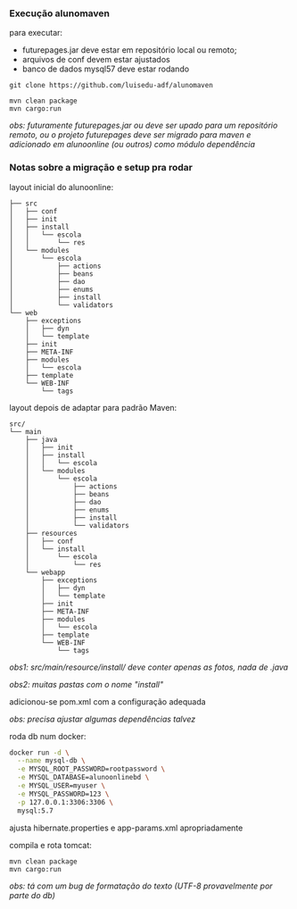 ### Execução alunomaven

para executar:
* futurepages.jar deve estar em repositório local ou remoto;
* arquivos de conf devem estar ajustados
* banco de dados mysql57 deve estar rodando

```
git clone https://github.com/luisedu-adf/alunomaven
```

```
mvn clean package
mvn cargo:run
```

*obs: futuramente futurepages.jar ou deve ser upado para um repositório remoto, ou o projeto futurepages deve ser migrado para maven e adicionado em alunoonline (ou outros) como módulo dependência*

### Notas sobre a migração e setup pra rodar

layout inicial do alunoonline:
```
├── src
│   ├── conf
│   ├── init
│   ├── install
│   │   └── escola
│   │       └── res
│   └── modules
│       └── escola
│           ├── actions
│           ├── beans
│           ├── dao
│           ├── enums
│           ├── install
│           └── validators
└── web
    ├── exceptions
    │   ├── dyn
    │   └── template
    ├── init
    ├── META-INF
    ├── modules
    │   └── escola
    ├── template
    └── WEB-INF
        └── tags
```

layout depois de adaptar para padrão Maven:  
```
src/
└── main
    ├── java
    │   ├── init
    │   ├── install
    │   │   └── escola
    │   └── modules
    │       └── escola
    │           ├── actions
    │           ├── beans
    │           ├── dao
    │           ├── enums
    │           ├── install
    │           └── validators
    ├── resources
    │   ├── conf
    │   └── install
    │       └── escola
    │           └── res
    └── webapp
        ├── exceptions
        │   ├── dyn
        │   └── template
        ├── init
        ├── META-INF
        ├── modules
        │   └── escola
        ├── template
        └── WEB-INF
            └── tags
```
*obs1: src/main/resource/install/ deve conter apenas as fotos, nada de .java*

*obs2: muitas pastas com o nome "install"*

adicionou-se pom.xml com a configuração adequada

*obs: precisa ajustar algumas dependências talvez*

roda db num docker:
```bash
docker run -d \
  --name mysql-db \
  -e MYSQL_ROOT_PASSWORD=rootpassword \
  -e MYSQL_DATABASE=alunoonlinebd \
  -e MYSQL_USER=myuser \
  -e MYSQL_PASSWORD=123 \
  -p 127.0.0.1:3306:3306 \
  mysql:5.7
```

ajusta hibernate.properties e app-params.xml apropriadamente

compila e rota tomcat:
```
mvn clean package
mvn cargo:run
```

*obs: tá com um bug de formatação do texto (UTF-8 provavelmente por parte do db)*
